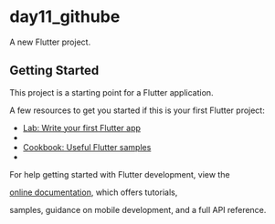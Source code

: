 # day11_githube

A new Flutter project.

## Getting Started
This project is a starting point for a Flutter application.

A few resources to get you started if this is your first Flutter project:

- [Lab: Write your first Flutter app](https://docs.flutter.dev/get-started/codelab)
- 
- [Cookbook: Useful Flutter samples](https://docs.flutter.dev/cookbook)
- 
For help getting started with Flutter development, view the

[online documentation](https://docs.flutter.dev/), which offers tutorials,

samples, guidance on mobile development, and a full API reference.
